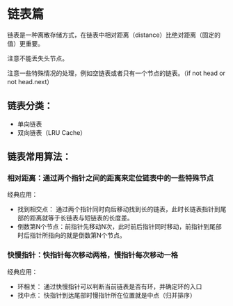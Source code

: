 


# 链表篇

链表是一种离散存储方式，在链表中相对距离（distance）比绝对距离（固定的值）更重要。

注意不能丢失头节点。

注意一些特殊情况的处理，例如空链表或者只有一个节点的链表。（if not head or not head.next）

## 链表分类：

- 单向链表
- 双向链表（LRU Cache）

## 链表常用算法：

### 相对距离：通过两个指针之间的距离来定位链表中的一些特殊节点

经典应用：

- 找到相交点： 通过两个指针同时向后移动找到长的链表，此时长链表指针到尾部的距离就等于长链表与短链表的长度差。
- 倒数第N个节点：前指针先移动N次，此时前后指针同时移动，前指针到尾部时后指针所指向的就是倒数第N个节点。

### 快慢指针：快指针每次移动两格，慢指针每次移动一格

经典应用：

- 环相关： 通过快慢指针可以判断当前链表是否有环，并确定环的入口
- 找中点： 快指针到达尾部时慢指针所在位置就是中点（归并排序）
